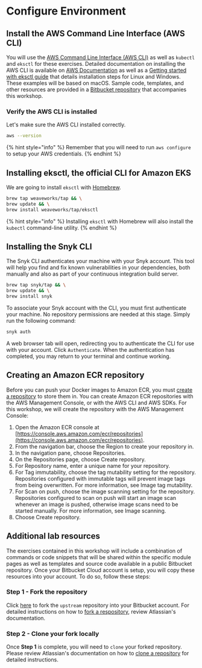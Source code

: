 # Configure Environment

## Install the AWS Command Line Interface (AWS CLI)

You will use the [AWS Command Line Interface (AWS CLI)](https://docs.aws.amazon.com/cli/latest/userguide/cli-chap-welcome.html) as well as `kubectl` and `eksctl` for these exercises. Detailed documentation on installing the AWS CLI is available on [AWS Documentation](https://docs.aws.amazon.com/cli/latest/userguide/install-cliv2.html) as well as a [Getting started with eksctl guide](https://docs.aws.amazon.com/eks/latest/userguide/getting-started-eksctl.html) that details installation steps for Linux and Windows. These examples will be based on macOS. Sample code, templates, and other resources are provided in a [Bitbucket repository](https://bitbucket.org/snyk/patterns-library-atlassian-aws) that accompanies this workshop.

### Verify the AWS CLI is installed

Let's make sure the AWS CLI installed correctly.

```bash
aws --version
```

{% hint style="info" %}
Remember that you will need to run `aws configure` to setup your AWS credentials.
{% endhint %}

## Installing eksctl, the official CLI for Amazon EKS

We are going to install `eksctl` with [Homebrew](https://docs.brew.sh/Installation.html).

```bash
brew tap weaveworks/tap && \
brew update && \
brew install weaveworks/tap/eksctl
```

{% hint style="info" %}
Installing `eksctl` with Homebrew will also install the `kubectl` command-line utility.
{% endhint %}

## Installing the Snyk CLI

The Snyk CLI authenticates your machine with your Snyk account. This tool will help you find and fix known vulnerabilities in your dependencies, both manually and also as part of your continuous integration build server.

```bash
brew tap snyk/tap && \
brew update && \
brew install snyk
```

To associate your Snyk account with the CLI, you must first authenticate your machine. No repository permissions are needed at this stage. Simply run the following command:

```bash
snyk auth
```

A web browser tab will open, redirecting you to authenticate the CLI for use with your account. Click `Authenticate`. When the authentication has completed, you may return to your terminal and continue working.

## Creating an Amazon ECR repository

Before you can push your Docker images to Amazon ECR, you must [create a repository](https://docs.aws.amazon.com/AmazonECR/latest/userguide/repository-create.html) to store them in. You can create Amazon ECR repositories with the AWS Management Console, or with the AWS CLI and AWS SDKs. For this workshop, we will create the repository with the AWS Management Console:

1. Open the Amazon ECR console at [https://console.aws.amazon.com/ecr/repositories](https://console.aws.amazon.com/ecr/repositories).
2. From the navigation bar, choose the Region to create your repository in.
3. In the navigation pane, choose Repositories.
4. On the Repositories page, choose Create repository.
5. For Repository name, enter a unique name for your repository.
6. For Tag immutability, choose the tag mutability setting for the repository. Repositories configured with immutable tags will prevent image tags from being overwritten. For more information, see Image tag mutability.
7. For Scan on push, choose the image scanning setting for the repository. Repositories configured to scan on push will start an image scan whenever an image is pushed, otherwise image scans need to be started manually. For more information, see Image scanning.
8. Choose Create repository.

## Additional lab resources

The exercises contained in this workshop will include a combination of commands or code snippets that will be shared within the specific module pages as well as templates and source code available in a public Bitbucket repository. Once your Bitbucket Cloud account is setup, you will copy these resources into your account. To do so, follow these steps:

### Step 1 - Fork the repository

Click [here](https://bitbucket.org/snyk/patterns-library-atlassian-aws/fork) to fork the `upstream` repository into your Bitbucket account. For detailed instructions on how to [fork a respository](https://support.atlassian.com/bitbucket-cloud/docs/fork-a-repository/), review Atlassian's documentation.

### Step 2 - Clone your fork locally

Once **Step 1** is complete, you will need to `clone` your forked repository. Please review Atlassian's documentation on how to [clone a repository](https://confluence.atlassian.com/bitbucket/clone-a-repository-223217891.html) for detailed instructions.
